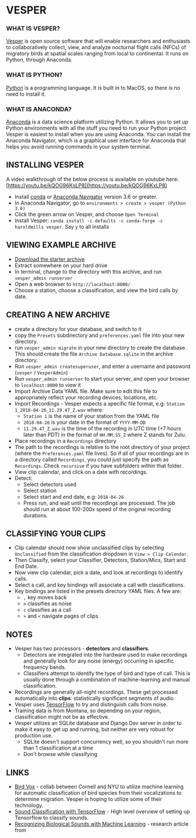 # VESPER

### WHAT IS VESPER?

[Vesper](https://github.com/HaroldMills/Vesper) is open source software that will enable researchers and enthusiasts to collaboratively collect, view, and analyze nocturnal flight calls (NFCs) of migratory birds at spatial scales ranging from local to continental. It runs on Python, through Anaconda.

### WHAT IS PYTHON?

[Python](https://www.python.org/) is a programming language. It is built in to MacOS, so there is no need to install it. 

### WHAT IS ANACONDA?

[Anaconda](https://www.anaconda.com/download/#macos) is a data science platform utilizing Python. It allows you to set up Python environments with all the stuff you need to run your Python project. Vesper is easiest to install when you are using Anaconda. You can install the Anaconda Navigator, which is a graphical user interface for Anaconda that helps you avoid running commands in your system terminal. 

## INSTALLING VESPER

A video walkthrough of the below process is available on youtube here: [https://youtu.be/kQOG96KxLP8](https://youtu.be/kQOG96KxLP8)

* Install [conda](https://conda.io/docs/user-guide/install/macos.html) or [Anaconda Navigator](https://www.anaconda.com/download/#macos) version 3.6 or greater.
* In Anaconda Navigator, go to `environments > create > vesper (Python 3.6)`
* Click the green arrow on Vesper, and choose `Open Terminal`
* Install Vesper: `conda install -c defaults -c conda-forge -c haroldmills vesper`. Say `y` to all installs

## VIEWING EXAMPLE ARCHIVE

* [Download the starter archive](https://github.com/HaroldMills/Vesper-Example-Archive/archive/v0.3.0.zip)
* Extract somewhere on your hard drive
* In terminal, change to the directory with this archive, and run `vesper_admin runserver`
* Open a web browser to `http://localhost:8000/`
* Choose a station, choose a classification, and view the bird calls by date.

## CREATING A NEW ARCHIVE

* create a directory for your database, and switch to it
* copy the `Presets` subdirectory and `preferences.yaml` file into your new directory.
* run `vesper_admin migrate` in your new directory to create the database. This should create the file `Archive Database.sqlite` in the archive directory.
* Run `vesper_admin createsuperuser`, and enter a username and password (`vesper` / `VesperAdmin`)
* Run `vesper_admin runserver` to start your server, and open your browser to `localhost:8000` to view it
* Import Archive Data YAML file. Make sure to edit this file to appropriately reflect your recording devices, locations, etc.
* Import Recordings - Vesper expects a specific file format, e.g: `Station 1_2018-04-26_11.29.47_Z.wav` where:
	* `Station 1` is the name of your station from the YAML file
	* `2018-04-26` is your date in the format of `YYYY-MM-DD`
	* `11.29.47_Z.wav` is the time of the recording in UTC time (+7 hours later than PDT) in the format of `HH.MM.SS_Z` where Z stands for Zulu.
* Place recordings in a `Recordings` directory
* The path to the recordings is relative to the root directory of your project (where the `Preferences.yaml` file lives). So if all of your recordings are in a directory called `Recordings`, you could just specify the path as `Recordings`. Check `recursive` if you have subfolders within that folder.
* View clip calendar, and click on a date with recordings.
* Detect:
	* Select detectors used
	* Select station
	* Select start and end date, e.g: `2018-04-26`
	* Press run, and wait until the recordings are processed. The job should run at about 100-200x speed of the original recording durations.

## CLASSIFYING YOUR CLIPS

* Clip calendar should now show unclassified clips by selecting `Unclassified` from the classification dropdown in `View > Clip Calendar`.
* Then Classify, select your Classifier, Detectors, Station/Mics, Start and End Date.
* Now view clip calendar, pick a date, and look at recordings to identify calls.
* Select a call, and key bindings will associate a call with classifications.
* Key bindings are listed in the presets directory YAML files. A few are:
	* `,` key moves back
	* `n` classifies as noise
	* `c` classifies as a call
	* `>` and `<` navigate pages of clips

## NOTES

* Vesper has two processors - **detectors** and **classifiers**. 
	* Detectors are integrated into the hardware used to make recordings and generally look for any noise (energy) occurring in specific frequency bands.
	* Classifiers attempt to identify the type of bird and type of call. This is usually done through a combination of machine-learning and manual classification.
* Recordings are generally all-night recordings. These get processed automatically into **clips**: statistically significant segments of audio.
* Vesper uses [TensorFlow](https://www.tensorflow.org/) to try and distinguish calls from noise. 
* Training data is from Montana, so depending on your region, classification might not be as effective.
* Vesper utilizes an SQLite database and Django Dev server in order to make it easy to get up and running, but neither are very robust for production use.
	* SQLite doesn't support concurrency well, so you shouldn't run more than 1 classification at a time
	* Don't browse while classifying

## LINKS

* [Bird Vox](https://wp.nyu.edu/birdvox/resources/) - collab between Cornell and NYU to utilize machine learning for automatic classification of bird species from their vocalizations to determine migration. Vesper is hoping to utilize some of their technology.
* [Sound Classification with TensorFlow](https://www.iotforall.com/tensorflow-sound-classification-machine-learning-applications/) - High level overview of setting up Tensorflow to classify sounds.
* [Recognizing Biological Sounds with Machine Learning](https://www.researchgate.net/publication/2302452_Recognising_Biological_Sounds_Using_Machine_Learning) - research article from 